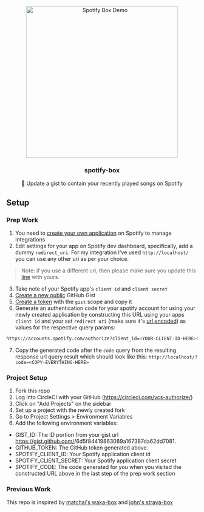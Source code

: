 <p align="center">
  <a href="https://github.com/chakrakan/spotify-box"><img src="https://github.com/chakrakan/spotify-box/blob/master/demo/demo.PNG" width="400" alt="Spotify Box Demo" /></a>
  <h3 align="center">spotify-box</h3>
  <p align="center">🎵 Update a gist to contain your recently played songs on Spotify</p>
</p>

## Setup

### Prep Work

1. You need to [create your own application](https://developer.spotify.com/dashboard/login) on Spotify to manage integrations
2. Edit settings for your app on Spotify dev dashboard, specifically, add a dummy `redirect_uri`. For my integration I've used `http://localhost/` you can use any other uri as per your choice.

> Note: if you use a different uri, then please make sure you update this [line](https://github.com/chakrakan/spotify-box/blob/9e433bcd627d02962821d9d3e36b82e53d34a4b3/index.js#L35) with yours.

3. Take note of your Spotify app's `client id` and `client secret`
4. [Create a new public](https://gist.github.com/) GitHub Gist
5. [Create a token](https://github.com/settings/tokens/new) with the `gist` scope and copy it
6. Generate an authentication code for your spotify account for using your newly created application by constructing this URL using your apps `client id` and your set `redirect uri` (make sure it's [url encoded](https://www.urlencoder.org/)) as values for the respective query params:

```sh
https://accounts.spotify.com/authorize?client_id=<YOUR-CLIENT-ID-HERE>&response_type=code&redirect_uri=http%3A%2F%2Flocalhost%2F&scope=user-top-read%20user-read-recently-played
```

7. Copy the generated code after the `code` query from the resulting response url query result which should look like this: `http://localhost/?code=<COPY-EVERYTHING-HERE>`

### Project Setup

1. Fork this repo
2. Log into CircleCI with your GitHub (https://circleci.com/vcs-authorize/)
3. Click on "Add Projects" on the sidebar
4. Set up a project with the newly created fork
5. Go to Project Settings > Environment Variables
6. Add the following environment variables:

- GIST_ID: The ID portion from your gist url https://gist.github.com/<github username>/6d5f84419863089a167387da62dd7081.
- GITHUB_TOKEN: The GitHub token generated above.
- SPOTIFY_CLIENT_ID: Your Spotify application client id
- SPOTIFY_CLIENT_SECRET: Your Spotify application client secret
- SPOTIFY_CODE: The code generated for you when you visited the constructed URL above in the last step of the prep work section

### Previous Work

This repo is inspired by [matchai's waka-box](https://github.com/matchai/waka-box) and [john's strava-box](https://github.com/JohnPhamous/strava-box)
